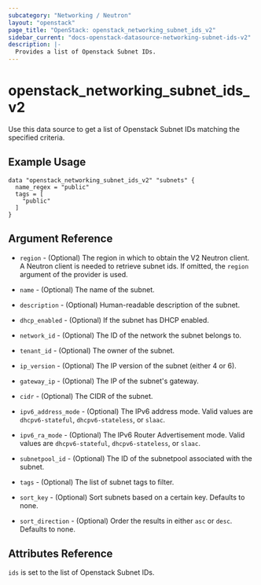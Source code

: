 ```yaml
---
subcategory: "Networking / Neutron"
layout: "openstack"
page_title: "OpenStack: openstack_networking_subnet_ids_v2"
sidebar_current: "docs-openstack-datasource-networking-subnet-ids-v2"
description: |-
  Provides a list of Openstack Subnet IDs.
---
```


# openstack\_networking\_subnet\_ids\_v2

Use this data source to get a list of Openstack Subnet IDs matching the
specified criteria.

## Example Usage

```hcl
data "openstack_networking_subnet_ids_v2" "subnets" {
  name_regex = "public"
  tags = [
    "public"
  ]
}
```

## Argument Reference

* `region` - (Optional) The region in which to obtain the V2 Neutron client.
  A Neutron client is needed to retrieve subnet ids. If omitted, the
  `region` argument of the provider is used.

* `name` - (Optional) The name of the subnet.

* `description` - (Optional) Human-readable description of the subnet.

* `dhcp_enabled` - (Optional) If the subnet has DHCP enabled.

* `network_id` - (Optional) The ID of the network the subnet belongs to.

* `tenant_id` - (Optional) The owner of the subnet.

* `ip_version` - (Optional) The IP version of the subnet (either 4 or 6).

* `gateway_ip` - (Optional) The IP of the subnet's gateway.

* `cidr` - (Optional) The CIDR of the subnet.

* `ipv6_address_mode` - (Optional) The IPv6 address mode. Valid values are
  `dhcpv6-stateful`, `dhcpv6-stateless`, or `slaac`.

* `ipv6_ra_mode` - (Optional) The IPv6 Router Advertisement mode. Valid values
  are `dhcpv6-stateful`, `dhcpv6-stateless`, or `slaac`.

* `subnetpool_id` - (Optional) The ID of the subnetpool associated with the subnet.

* `tags` - (Optional) The list of subnet tags to filter.

* `sort_key` - (Optional) Sort subnets based on a certain key. Defaults to none.

* `sort_direction` - (Optional) Order the results in either `asc` or `desc`.
  Defaults to none.

## Attributes Reference

`ids` is set to the list of Openstack Subnet IDs.
